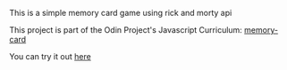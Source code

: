 This is a simple memory card game using rick and morty api

This project is part of the Odin Project's Javascript Curriculum: [memory-card](https://www.theodinproject.com/paths/full-stack-javascript/courses/javascript/lessons/memory-card)

You can try it out [here](https://christiansama.github.io/memory-card-game/)